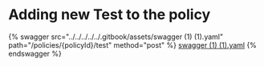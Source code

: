 # Adding new Test to the policy

{% swagger src="../../../../../.gitbook/assets/swagger (1) (1).yaml" path="/policies/{policyId}/test" method="post" %}
[swagger (1) (1).yaml](<../../../../../.gitbook/assets/swagger (1) (1).yaml>)
{% endswagger %}
